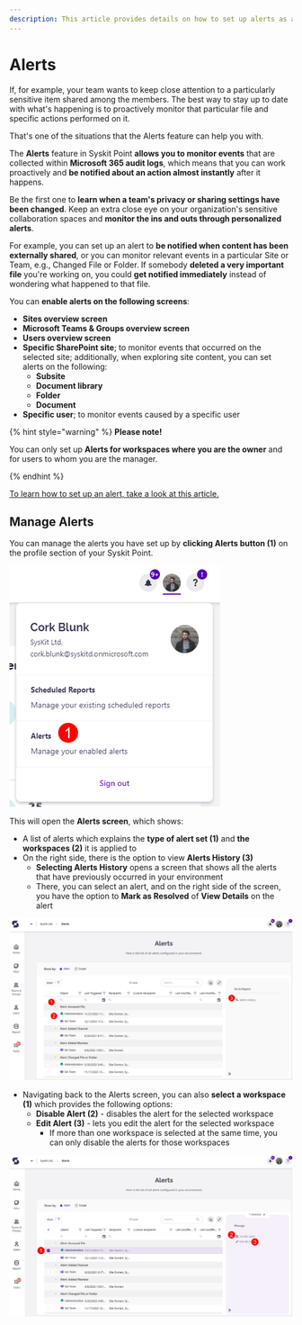 ```yaml
---
description: This article provides details on how to set up alerts as a collaborator in Syskit Point. 
---
```


# Alerts

If, for example, your team wants to keep close attention to a particularly sensitive item shared among the members. The best way to stay up to date with what's happening is to proactively monitor that particular file and specific actions performed on it. 

That's one of the situations that the Alerts feature can help you with. 

The **Alerts** feature in Syskit Point **allows you to monitor events** that are collected within **Microsoft 365 audit logs**, which means that you can work proactively and **be notified about an action almost instantly** after it happens.

Be the first one to **learn when a team's privacy or sharing settings have been changed**. Keep an extra close eye on your organization's sensitive collaboration spaces and **monitor the ins and outs through personalized alerts**. 

For example, you can set up an alert to **be notified when content has been externally shared**, or you can monitor relevant events in a particular Site or Team, e.g., Changed File or Folder. If somebody **deleted a very important file** you're working on, you could **get notified immediately** instead of wondering what happened to that file. 

You can **enable alerts on the following screens**:

* **Sites overview screen**
* **Microsoft Teams & Groups overview screen**
* **Users overview screen**
* **Specific SharePoint site**; to monitor events that occurred on the selected site; additionally, when exploring site content, you can set alerts on the following:
  * **Subsite**
  * **Document library**
  * **Folder**
  * **Document**
* **Specific user**; to monitor events caused by a specific user

{% hint style="warning" %}
**Please note!**

You can only set up **Alerts for workspaces where you are the owner** and for users to whom you are the manager.

{% endhint %}

[To learn how to set up an alert, take a look at this article.](../../governance-and-automation/configure-alerts.md#enabling-and-customizing-alerts)

## Manage Alerts

You can manage the alerts you have set up by **clicking Alerts button (1)** on the profile section of your Syskit Point. 

![Alerts button](../../.gitbook/assets/alerts-profile.png)

This will open the **Alerts screen**, which shows:

* A list of alerts which explains the **type of alert set (1)** and **the workspaces (2)** it is applied to 
* On the right side, there is the option to view **Alerts History (3)**
  * **Selecting Alerts History** opens a screen that shows all the alerts that have previously occurred in your environment 
  * There, you can select an alert, and on the right side of the screen, you have the option to **Mark as Resolved** of **View Details** on the alert

![Notifications dropdown](../../.gitbook/assets/alerts-manage-alerts.png)

* Navigating back to the Alerts screen, you can also **select a workspace (1)** which provides the following options:
  * **Disable Alert (2)** - disables the alert for the selected workspace
  * **Edit Alert (3)** - lets you edit the alert for the selected workspace
    * If more than one workspace is selected at the same time, you can only disable the alerts for those workspaces

![Notifications dropdown](../../.gitbook/assets/alerts-manage-alerts-workspaces.png)